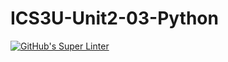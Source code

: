 # ICS3U-Unit2-03-Python

[![GitHub's Super Linter](https://github.com/JacksonNaufal/ICS3U-Unit2-03-Python/workflows/GitHub's%20Super%20Linter/badge.svg)](https://github.com/JacksonNaufal/ICS3U-Unit2-03-Python/actions)
